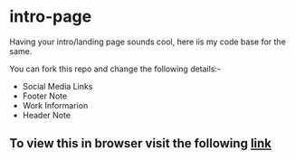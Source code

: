 # intro-page

Having your intro/landing page sounds cool, here iis my code base for the same.

You can fork this repo and change the following details:-

- Social Media Links
- Footer Note
- Work Informarion
- Header Note

## To view this in browser visit the following [link](https://vaibhavmahindru.github.io/intro-page/)
